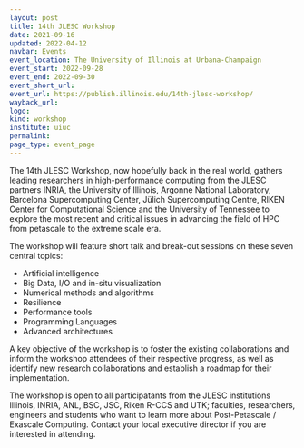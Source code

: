 ```yaml
---
layout: post
title: 14th JLESC Workshop
date: 2021-09-16
updated: 2022-04-12
navbar: Events
event_location: The University of Illinois at Urbana-Champaign
event_start: 2022-09-28
event_end: 2022-09-30
event_short_url:
event_url: https://publish.illinois.edu/14th-jlesc-workshop/
wayback_url:
logo:
kind: workshop
institute: uiuc
permalink:
page_type: event_page
---
```


The 14th JLESC Workshop, now hopefully back in the real world, gathers leading researchers in high-performance computing from the JLESC partners INRIA, the University of Illinois, Argonne National Laboratory, Barcelona Supercomputing Center,
Jülich Supercomputing Centre, RIKEN Center for Computational Science and the University of Tennessee
to explore the most recent and critical issues in advancing the field of HPC from petascale to the extreme scale era.

The workshop will feature short talk and break-out sessions on these seven central topics:

  * Artificial intelligence
  * Big Data, I/O and in-situ visualization
  * Numerical methods and algorithms
  * Resilience
  * Performance tools
  * Programming Languages
  * Advanced architectures

A key objective of the workshop is to foster the existing collaborations and inform the workshop attendees of their respective progress, as well as identify new research collaborations and establish a roadmap for their implementation.

The workshop is open to all participatants from the JLESC institutions Illinois, INRIA, ANL, BSC, JSC, Riken R-CCS and UTK; faculties, researchers, engineers and students who want to learn more about Post-Petascale / Exascale Computing. Contact your local executive director if you are interested in attending.
